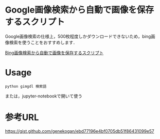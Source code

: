 # Google画像検索から自動で画像を保存するスクリプト

Google画像検索の仕様上，500枚程度しかダウンロードできないため，bing画像検索を使うことをおすすめします．

[Bing画像検索から自動で画像を保存するスクリプト](https://github.com/mkakh/bimgdl/blob/master/bimgdl.ipynb)

# Usage
```
python gimgdl 検索語
```
または，jupyter-notebookで開いて使う

# 参考URL

https://gist.github.com/genekogan/ebd77196e4bf0705db51f86431099e57

